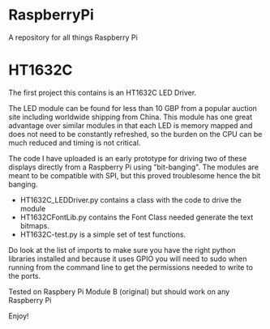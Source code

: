 # RaspberryPi

A repository for all things Raspberry Pi

# HT1632C

The first project this contains is an HT1632C LED Driver.

The LED module can be found for less than 10 GBP from a popular auction site including worldwide shipping from China.
This module has one great advantage over similar modules in that each LED is memory mapped and does not need to be constantly refreshed, so the burden on the CPU can be much reduced and timing is not critical.

The code I have uploaded is an early prototype for driving two of these displays directly from a Raspberry Pi using "bit-banging".  The modules are meant to be compatible with SPI, but this proved troublesome hence the bit banging.

- HT1632C_LEDDriver.py contains a class with the code to drive the module
- HT1632CFontLib.py contains the Font Class needed generate the text bitmaps.
- HT1632C-test.py is a simple set of test functions.

Do look at the list of imports to make sure you have the right python libraries installed and because it uses GPIO you will need to sudo when running from the command line to get the permissions needed to write to the ports.

Tested on Raspbery Pi Module B (original) but should work on any Raspberry Pi

Enjoy!
